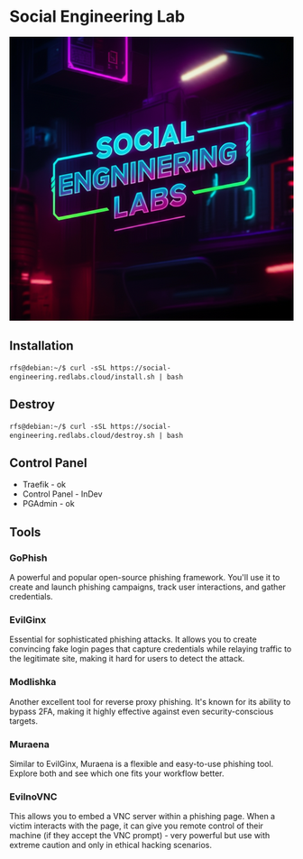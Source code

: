 # Social Engineering Lab

![Social Engineering Labs logo, cyberpunk style](./Cover.png)

## Installation

```console
rfs@debian:~/$ curl -sSL https://social-engineering.redlabs.cloud/install.sh | bash
```
## Destroy

```console
rfs@debian:~/$ curl -sSL https://social-engineering.redlabs.cloud/destroy.sh | bash
```

## Control Panel

- Traefik - ok
- Control Panel - InDev
- PGAdmin - ok

## Tools


### GoPhish
A powerful and popular open-source phishing framework. You'll use it to create and launch phishing campaigns, track user interactions, and gather credentials.
### EvilGinx
Essential for sophisticated phishing attacks. It allows you to create convincing fake login pages that capture credentials while relaying traffic to the legitimate site, making it hard for users to detect the attack.
### Modlishka
Another excellent tool for reverse proxy phishing. It's known for its ability to bypass 2FA, making it highly effective against even security-conscious targets.
### Muraena
Similar to EvilGinx, Muraena is a flexible and easy-to-use phishing tool. Explore both and see which one fits your workflow better.
### EvilnoVNC
This allows you to embed a VNC server within a phishing page. When a victim interacts with the page, it can give you remote control of their machine (if they accept the VNC prompt) - very powerful but use with extreme caution and only in ethical hacking scenarios.
